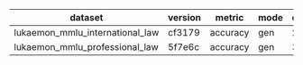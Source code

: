 | dataset | version | metric | mode | q3bp_hf |
|----- | ----- | ----- | ----- | -----|
| lukaemon_mmlu_international_law | cf3179 | accuracy | gen | 2.48 |
| lukaemon_mmlu_professional_law | 5f7e6c | accuracy | gen | 3.65 |
